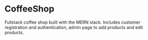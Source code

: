 # CoffeeShop
Fullstack coffee shop built with the MERN stack. Includes customer registration and authentication, admin page to add products and edit products.
